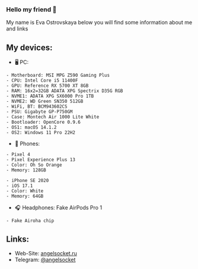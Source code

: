 ### Hello my friend 👋
My name is Eva Ostrovskaya below you will find some information about me and links

## My devices:
- 🖥 PC:
```
- Motherboard: MSI MPG Z590 Gaming Plus
- CPU: Intel Core i5 11400F
- GPU: Reference RX 5700 XT 8GB
- RAM: 16x2=32GB ADATA XPG Spectrix D35G RGB
- NVME1: ADATA XPG SX6000 Pro 1TB
- NVME2: WD Green SN350 512GB
- WiFi, BT: BCM943602CS
- PSU: Gigabyte GP-P750GM
- Case: Montech Air 1000 Lite White
- Bootloader: OpenCore 0.9.6
- OS1: macOS 14.1.2
- OS2: Windows 11 Pro 22H2
```

- 📱 Phones:
```
- Pixel 4 
- Pixel Experience Plus 13
- Color: Oh So Orange
- Memory: 128GB
```
```
- iPhone SE 2020
- iOS 17.1
- Color: White
- Memory: 64GB
```

- 🎧 Headphones: Fake AirPods Pro 1
```
- Fake Airoha chip
```

## Links:
- Web-Site: [angelsocket.ru](https://angelsocket.ru)
- Telegram: [@angelsocket](https://t.me/angelsocket)
